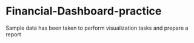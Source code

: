 # Financial-Dashboard-practice
Sample data has been taken to perform visualization tasks and prepare a report
